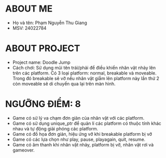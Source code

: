 # ABOUT ME
- Họ và tên: Phạm Nguyễn Thu Giang
- MSV: 24022784

# ABOUT PROJECT
- Project name: Doodle Jump
- Cách chơi: Sử dụng mũi tên trái/phải để điều khiển nhân vật nhảy lên trên các platform. Có 3 loại platform: normal, breakable và moveable. Trong đó breakable sẽ vỡ nếu nhân vật giẫm lên platform này lần thứ 2 còn moveable sẽ di chuyển qua lại trên màn hình.

# NGƯỠNG ĐIỂM: 8
- Game có sử lý va chạm đơn giản của nhân vật với các platform.
- Game có sử dụng unique_ptr để quản lí các platform có thuộc tính khác nhau và tự động giải phóng các platform. 
- Game có đồ họa đơn giản, hiệu ứng vỡ khi breakable platform bị vỡ
- Game có các lựa chọn như play, pause, playagain, quit, resume.
- Game có âm thanh khi nhân vật nhảy, platform bị vỡ, nhân vật rơi và gameover.

